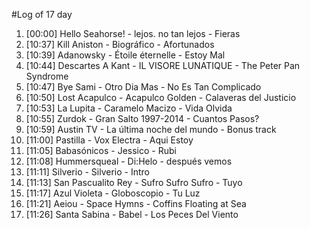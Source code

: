 #Log of 17 day

1. [00:00] Hello Seahorse! - lejos. no tan lejos - Fieras
1. [10:37] Kill Aniston - Biográfico - Afortunados
1. [10:39] Adanowsky - Étoile éternelle - Estoy Mal
1. [10:44] Descartes A Kant - IL VISORE LUNATIQUE - The Peter Pan Syndrome
1. [10:47] Bye Sami - Otro Dia Mas - No Es Tan Complicado
1. [10:50] Lost Acapulco - Acapulco Golden - Calaveras del Justicio
1. [10:53] La Lupita - Caramelo Macizo - Vida Olvida
1. [10:55] Zurdok - Gran Salto 1997-2014 - Cuantos Pasos?
1. [10:59] Austin TV - La última noche del mundo - Bonus track
1. [11:00] Pastilla - Vox Electra - Aqui Estoy
1. [11:05] Babasónicos - Jessico - Rubi
1. [11:08] Hummersqueal - Di:Helo - después vemos
1. [11:11] Silverio - Silverio - Intro
1. [11:13] San Pascualito Rey - Sufro Sufro Sufro - Tuyo
1. [11:17] Azul Violeta - Globoscopio - Tu Luz
1. [11:21] Aeiou - Space Hymns - Coffins Floating at Sea
1. [11:26] Santa Sabina - Babel - Los Peces Del Viento
